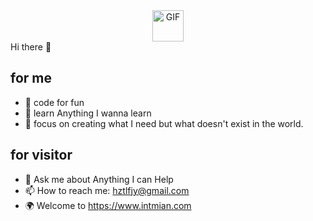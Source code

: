 <div align="center">
  <img align="center" alt="GIF" height="50px" weight="50px"  src="https://media.giphy.com/media/du3J3cXyzhj75IOgvA/giphy.gif" />
</div>
Hi there 👋

## for me

- 🔭 code for fun
- 🌱 learn Anything I wanna learn
- 🧭 focus on creating what I need but what doesn't exist in the world.

## for visitor

- 💬 Ask me about Anything I can Help
- 📫 How to reach me: hztlfjy@gmail.com
- 🌍 Welcome to https://www.intmian.com
